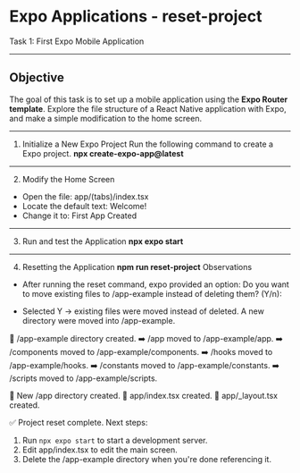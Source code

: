# Expo Applications - reset-project

Task 1: First Expo Mobile Application

---

## Objective
The goal of this task is to set up a mobile application  using the **Expo Router template**.
Explore the file structure of a React Native application with Expo, and make a simple modification to the home screen.

---

1. Initialize a New Expo Project
Run the following command to create a Expo project.
**npx create-expo-app@latest**

---

2. Modify the Home Screen
- Open the file: app/(tabs)/index.tsx
- Locate the default text: <Text>Welcome!</Text>
- Change it to: <Text>First App Created</Text>

---

3. Run and test the Application
**npx expo start**

---

4. Resetting the Application
**npm run reset-project**
Observations
- After running the reset command, expo provided an option: Do you want to move existing files to /app-example instead of deleting them? (Y/n):

- Selected Y → existing files were moved instead of deleted. A new directory were moved into /app-example.

📁 /app-example directory created.
➡️ /app moved to /app-example/app.
➡️ /components moved to /app-example/components.
➡️ /hooks moved to /app-example/hooks.
➡️ /constants moved to /app-example/constants.
➡️ /scripts moved to /app-example/scripts.

📁 New /app directory created.
📄 app/index.tsx created.
📄 app/_layout.tsx created.

✅ Project reset complete. Next steps:
1. Run `npx expo start` to start a development server.
2. Edit app/index.tsx to edit the main screen.
3. Delete the /app-example directory when you're done referencing it.
